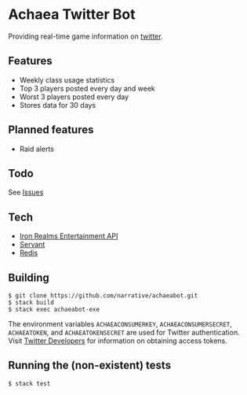 # Achaea Twitter Bot
Providing real-time game information on [twitter](http://twitter.com/achaeabot).

## Features
* Weekly class usage statistics
* Top 3 players posted every day and week
* Worst 3 players posted every day
* Stores data for 30 days

## Planned features
* Raid alerts

## Todo
See [Issues](https://github.com/narrative/achaeabot/issues)

## Tech
* [Iron Realms Entertainment API](http://www.ironrealms.com/IREAPIdocumentation.pdf)
* [Servant](https://hackage.haskell.org/package/servant)
* [Redis](http://redis.io)

## Building
    $ git clone https://github.com/narrative/achaeabot.git
    $ stack build
    $ stack exec achaeabot-exe
    
The environment variables ```ACHAEACONSUMERKEY```, ```ACHAEACONSUMERSECRET```, ```ACHAEATOKEN```, and ```ACHAEATOKENSECRET``` are used for Twitter authentication. Visit [Twitter Developers](http://dev.twitter.com) for information on obtaining access tokens.

## Running the (non-existent) tests
    $ stack test

